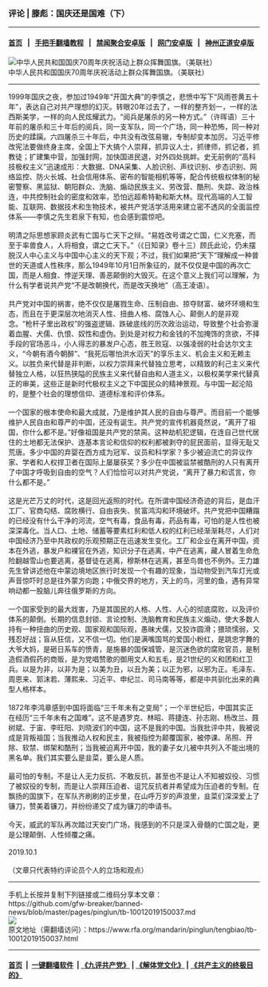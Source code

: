 ### 评论 | 滕彪：国庆还是国难（下）
------------------------

#### [首页](https://github.com/gfw-breaker/banned-news/blob/master/README.md) &nbsp;&nbsp;|&nbsp;&nbsp; [手把手翻墙教程](https://github.com/gfw-breaker/guides/wiki) &nbsp;&nbsp;|&nbsp;&nbsp; [禁闻聚合安卓版](https://github.com/gfw-breaker/bn-android) &nbsp;&nbsp;|&nbsp;&nbsp; [网门安卓版](https://github.com/oGate2/oGate) &nbsp;&nbsp;|&nbsp;&nbsp; [神州正道安卓版](https://github.com/SzzdOgate/update) 



<div id="headerimg">
 <img alt="中华人民共和国国庆70周年庆祝活动上群众挥舞国旗。（美联社）" src="https://www.rfa.org/mandarin/pinglun/tengbiao/tb-10012019150037.html/AP_19274231663923.jpg/@@images/c9ed96f8-9672-4982-aef9-29745423093b.jpeg" title="中华人民共和国国庆70周年庆祝活动上群众挥舞国旗。（美联社）"/>
 <div id="headerimgcontents">
  <div id="headerimgcaption">
   <span>
    中华人民共和国国庆70周年庆祝活动上群众挥舞国旗。（美联社）
   </span>
   <!-- zoomattribute -->
  </div>
  <!-- headerimgcaption -->
 </div>
 <!-- headerimagecontents -->
</div>

<hr/>
<div id="storytext">
 <div>
  <div class="slot_header">
  </div>
 </div>
 <p>
  1999年国庆之夜，参加过1949年“开国大典”的李慎之，悲愤中写下“风雨苍黄五十年”，表达自己对共产理想的幻灭。转眼20年过去了，一样的整齐划一，一样的法西斯美学，一样的向人民炫耀武力。“阅兵是屠杀的另一种方式。”（许晖语）三十年前的屠杀和三十年后的阅兵，同一支军队，同一个广场，同一种恐怖，同一种对历史的蹂躏。六四屠杀三十年后，中共没有改弦易辙，专制却变本加厉。习近平修改宪法要做终身主席，全国上下大搞个人崇拜，抓异议人士，抓律师，抓记者，抓教徒；扩建集中营，加强封网，加快国进民退，对外四处挑衅。史无前例的“高科技极权主义”迅速成形：大数据、DNA采集、人脸识别、声纹识别、步态识别、网络监控、防火长城、社会信用体系、密布的智能相机等等，配合传统极权体制的秘密警察、黑监狱、朝阳群众、洗脑、煽动民族主义、劳改营、酷刑、失踪、政治株连，中共控制社会的密度和效率，恐怕远超希特勒和斯大林。现代高端的人工智能、互联网、数据技术和生物技术，被共产党活学活用来建立密不透风的全面监控体系——李慎之先生若泉下有知，也会感到震惊吧。
  <br/>
  <br/>
  明清之际思想家顾炎武有亡国与亡天下之辩。“易姓改号谓之亡国，仁义充塞，而至于率兽食人，人将相食，谓之亡天下。”（《日知录》卷十三）顾氏此论，仍未摆脱汉人中心主义与中国中心主义的天下观；不过，我们如果把“天下”理解成一种普世的天道或人性秩序，那么1949年10月1日所象征的，就不仅仅是中国的再次亡国，而是人相食、悖逆天理、善恶颠倒的大毁灭。在这个意义上我们可以理解，为什么有学者说共产党“不是改朝换代，而是改天换地”（高王凌语）。
  <br/>
  <br/>
  共产党对中国的祸害，绝不仅仅是屠戮生命、压制自由、掠夺财富、破坏环境和生态，而且在于更深层次地消灭人性、扭曲人格、腐蚀人心、颠倒人的是非观念。“枪杆子里出政权”的强盗逻辑、跌破底线的历次政治运动，导致整个社会弥漫着血腥、犬儒、仇恨、奴性和虚伪。到处是对权力和金钱的不加掩饰的贪欲，不择手段的官场恶斗，小人得志的暴发户心态，胜王败寇、以强凌弱的社会达尔文主义，“今朝有酒今朝醉”、“我死后哪怕洪水滔天”的享乐主义、机会主义和无赖主义。以胜负来代替是非判断，以权力崇拜来代替独立思考，以精致的利己主义来代替独立人格，以狂热狭隘的民族主义来代替自由和人道主义，以极权美学来代替真正的审美，这些正是新时代极权主义之下中国民众的精神景观。与中国一起沦陷的，是整个社会的理想信仰、道德标准和评价体系。
  <br/>
  <br/>
  一个国家的根本使命和最大成就，乃是维护其人民的自由与尊严。而目前一个能够维护人民自由和尊严的中国，还没有诞生。共产党的宣传机器竟然说，“离开了祖国，你什么都不是。”好像祖国是共产党的禁脔。这种劫机犯逻辑，在连自己世代居住的土地都无法保护、连基本言论和信仰的权利都被剥夺的屁民面前，显得无耻又荒唐。多少中国的弃婴在西方成为冠军、议员和科学家？多少被迫流亡的异议作家、学者和人权捍卫者在国际上屡屡获奖？多少在中国被监禁被酷刑的人只有离开了中国才呼吸到自由的空气？人们恰恰可以对共产党说，“离开了暴力和谎言，你什么都不是。”
  <br/>
  <br/>
  这是光芒万丈的时代，这是回光返照的时代。在所谓中国经济奇迹的背后，是血汗工厂、官商勾结、腐败横行、自由丧失、贫富鸿沟和环境破坏。共产党把中国糟蹋的已经没有什么干净的河流，空气有毒，食品有毒，药品有毒，可怕的是人性也被深深毒化。当人口、土地、储蓄等要素红利和低人权的红利已经渐渐耗尽，人们对中国经济乃至中共政权的乐观预期正在迅速发生变化。工厂和企业在离开中国，资本在外逃，暴发户和裸官在外逃，知识分子在逃离，中产在逃离，藏人冒着生命危险翻越雪山也要逃离，基督徒在逃离，穆斯林在逃离，甚至鸟兽也不例外。王力雄先生曾讲述他在中蒙边境地区旅行时发现一个有趣的现象，当动物受到汽车灯光或声音惊吓时总是往外蒙方向跑；中俄交界的地方，天上的鸟，河里的鱼，遇有异常响动都一股脑儿奔往俄罗斯的方向。
  <br/>
  <br/>
  一个国家受到的最大戕害，乃是其国民的人格、人性、人心的彻底腐败，以及评价体系的颠倒。长期的信息封锁、言论控制、洗脑教育和民族主义煽动，使大多数人持有一种扭曲的历史观、国家观和国际观，愚昧犬儒，又狡诈圆滑；猥琐懦弱，又残忍好战；盲从狂信，又不信一切。他们是满嘴国骂的爱国小粉红，是跳忠字舞的大爷大妈，是砸日系车的愤青，是施暴的国保城管，是沉迷色欲的腐败官员，是制造假酒假药的商贩，是为党唱赞歌的御用文人和五毛，是21世纪的义和团和红卫兵。以是为非，以非为是；以美为丑，以丑为美；以正为邪，以邪为正。毛泽东、周恩来、郭沫若、薄熙来、习近平、申纪兰、司马南等等，都是中共驯化出来的典型人格样本。
  <br/>
  <br/>
  1872年李鸿章感到中国将面临“三千年未有之变局”；一个半世纪后，中国其实正在经历“三千年未有之国难”。这不是遇罗克、林昭、蒋捷连、孙志刚、杨改兰、聂树斌、于宙、李旺阳、刘晓波们的中国，这不是我的中国。当我批评中共，我被说成是背叛祖国；当我推动人权和民主，我被指控为颠覆国家，被停课、吊照、开除、软禁、绑架和酷刑；当我被迫离开中国，我的妻子女儿被中共列入不能出境的黑名单。我们其实要么是韭菜，要么是人质。
  <br/>
  <br/>
  最可怕的专制，不是让人无力反抗、不敢反抗，甚至也不是让人不知被奴役、习惯了被奴役的专制，而是让人崇拜压迫者、诅咒反抗者并希望成为压迫者的专制。在飘扬的国旗下，在军队齐刷刷的正步里，在山呼万岁的声浪里，韭菜们深深爱上了镰刀，赞美着镰刀，并纷纷递交了成为镰刀的申请书。
  <br/>
  <br/>
  今天，威武的军队再次踏过天安门广场，我感到的不只是深入骨髓的亡国之耻，更是公理颠倒、人性倾覆之痛。
  <br/>
  <br/>
  2019.10.1
  <br/>
  <br/>
  （文章只代表特约评论员个人的立场和观点）
 </p>
</div>

<hr/>
手机上长按并复制下列链接或二维码分享本文章：<br/>
https://github.com/gfw-breaker/banned-news/blob/master/pages/pinglun/tb-10012019150037.md <br/>
<a href='https://github.com/gfw-breaker/banned-news/blob/master/pages/pinglun/tb-10012019150037.md'><img src='https://github.com/gfw-breaker/banned-news/blob/master/pages/pinglun/tb-10012019150037.md.png'/></a> <br/>
原文地址（需翻墙访问）：https://www.rfa.org/mandarin/pinglun/tengbiao/tb-10012019150037.html


------------------------
#### [首页](https://github.com/gfw-breaker/banned-news/blob/master/README.md) &nbsp;|&nbsp; [一键翻墙软件](https://github.com/gfw-breaker/nogfw/blob/master/README.md) &nbsp;| [《九评共产党》](https://github.com/gfw-breaker/9ping.md/blob/master/README.md#九评之一评共产党是什么) | [《解体党文化》](https://github.com/gfw-breaker/jtdwh.md/blob/master/README.md) | [《共产主义的终极目的》](https://github.com/gfw-breaker/gczydzjmd.md/blob/master/README.md)


<img src='http://gfw-breaker.win/banned-news/pages/pinglun/tb-10012019150037.md' width='0px' height='0px'/>